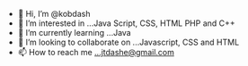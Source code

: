 - 👋 Hi, I’m @kobdash
- 👀 I’m interested in ...Java Script, CSS, HTML PHP and C++
- 🌱 I’m currently learning ...Java
- 💞️ I’m looking to collaborate on ...Javascript, CSS and HTML
- 📫 How to reach me ...jtdashe@gmail.com
<!---
kobdash/kobdash is a ✨ special ✨ repository because its `README.md` (this file) appears on your GitHub profile.
You can click the Preview link to take a look at your changes.
--->
